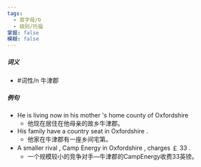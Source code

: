 ```yaml
---
tags:
  - 首字母/O
  - 级别/托福
掌握: false
模糊: false
---
```

##### 词义
- #词性/n  牛津郡
##### 例句
- He is living now in his mother 's home county of Oxfordshire
	- 他现在居住在他母亲的故乡牛津郡。
- His family have a country seat in Oxfordshire .
	- 他家在牛津郡有一座乡间宅第。
- A smaller rival , Camp Energy in Oxfordshire , charges ￡ 33 .
	- 一个规模较小的竞争对手—牛津郡的CampEnergy收费33英镑。

